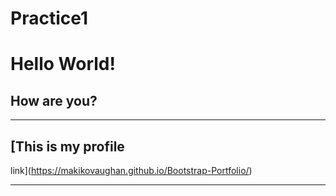 # Practice1
<h1> Hello World!</h1>
<h2> How are you? </h2>

------------------------------------------------------------
## [This is my profile 
link](https://makikovaughan.github.io/Bootstrap-Portfolio/)

---------------------------------------------------------------
